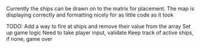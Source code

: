 Currently the ships can be drawn on to the matrix for placement.
The map is displaying correctly and formatting nicely for as little code as it took

TODO:
Add a way to fire at ships and remove their value from the array
Set up game logic
Need to take player input, validate
Keep track of active ships, if none, game over
